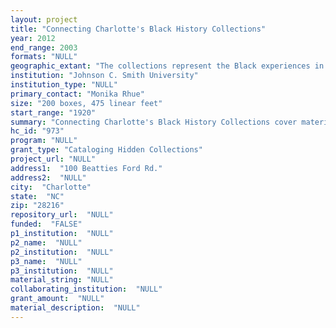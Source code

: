 ```yaml
--- 
layout: project 
title: "Connecting Charlotte's Black History Collections"
year: 2012
end_range: 2003
formats: "NULL"
geographic_extant: "The collections represent the Black experiences in North Carolina, documenting the social and political life of this ethnic group."
institution: "Johnson C. Smith University"
institution_type: "NULL"
primary_contact: "Monika Rhue"
size: "200 boxes, 475 linear feet"
start_range: "1920"
summary: "Connecting Charlotte's Black History Collections cover materials from 1920s to 2003. The materials in the proposed collections represent the history of African Americans in North Carolina, with a concentration of Charlotte's Black history. The collections contain photographs, oral histories, biographies, scrapbooks, and letters that are rare and hidden to the research community. The topics range from studies of health disparities among African Americans through the Charlotte REACH 2010 project, materials on North Carolina's first African American Congresswoman, Eva Clayton, to never seen before images of Charlotte historic black neighborhoods, and social life of black families in Charlotte from the Peeler collection dating back to the early 1900s. The invaluable, un-cataloged heirlooms stored at the Second Ward Alumni House that represents Charlotte's once thriving prominent black community Brooklyn, and artifacts on eight black neighborhoods in Charlotte, in which seven were destroyed through the urban renewal redevelopment project. The Eva Clayton collection and the Charlotte REACH 2010 collection are 50% processed. The Peeler photograph collection and the collection at the Second Award Alumni House are not processed. The combined collection represents estimate of 200 boxes to be processed and cataloged."
hc_id: "973"
program: "NULL"
grant_type: "Cataloging Hidden Collections"
project_url: "NULL"
address1:  "100 Beatties Ford Rd."
address2:  "NULL"
city:  "Charlotte"
state:  "NC"
zip: "28216"
repository_url:  "NULL"
funded:  "FALSE"
p1_institution:  "NULL"
p2_name:  "NULL"
p2_institution:  "NULL"
p3_name:  "NULL"
p3_institution:  "NULL"
material_string: "NULL"
collaborating_institution:  "NULL"
grant_amount:  "NULL"
material_description:  "NULL"
---
```

